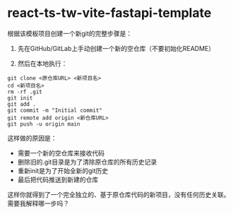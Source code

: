 # react-ts-tw-vite-fastapi-template

根据该模板项目创建一个新git的完整步骤是：

1. 先在GitHub/GitLab上手动创建一个新的空仓库（不要初始化README）

2. 然后在本地执行：
```
git clone <原仓库URL> <新项目名>
cd <新项目名>
rm -rf .git
git init
git add .
git commit -m "Initial commit"
git remote add origin <新仓库URL>
git push -u origin main
```

这样做的原因是：
- 需要一个新的空仓库来接收代码
- 删除旧的.git目录是为了清除原仓库的所有历史记录
- 重新init是为了开始全新的git历史
- 最后把代码推送到新建的仓库

这样你就得到了一个完全独立的、基于原仓库代码的新项目，没有任何历史关联。需要我解释哪一步吗？
